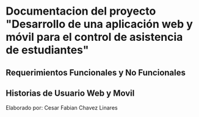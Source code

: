 # Documentacion del proyecto "Desarrollo de una aplicación web y móvil para el control de asistencia de estudiantes"

## Requerimientos Funcionales y No Funcionales

## Historias de Usuario Web y Movil

Elaborado por: Cesar Fabian Chavez Linares
